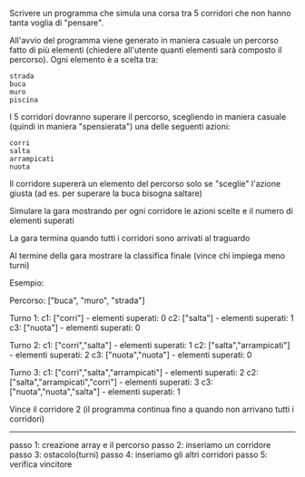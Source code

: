Scrivere un programma che simula una corsa tra 5 corridori che non hanno tanta voglia di "pensare".

All'avvio del programma viene generato in maniera casuale un percorso fatto di più elementi (chiedere all'utente quanti elementi sarà composto il percorso). Ogni elemento è a scelta tra:

    strada
    buca
    muro
    piscina

I 5 corridori dovranno superare il percorso, scegliendo in maniera casuale (quindi in maniera "spensierata") una delle seguenti azioni:

    corri
    salta
    arrampicati
    nuota

Il corridore supererà un elemento del percorso solo se "sceglie" l'azione giusta (ad es. per superare la buca bisogna saltare)

Simulare la gara mostrando per ogni corridore le azioni scelte e il numero di elementi superati

La gara termina quando tutti i corridori sono arrivati al traguardo

Al termine della gara mostrare la classifica finale (vince chi impiega meno turni)

Esempio:

Percorso: ["buca", "muro", "strada"]

Turno 1: c1: ["corri"] - elementi superati: 0 c2: ["salta"] - elementi superati: 1 c3: ["nuota"] - elementi superati: 0

Turno 2: c1: ["corri","salta"] - elementi superati: 1 c2: ["salta","arrampicati"] - elementi superati: 2 c3: ["nuota","nuota"] - elementi superati: 0

Turno 3: c1: ["corri","salta","arrampicati"] - elementi superati: 2 c2: ["salta","arrampicati","corri"] - elementi superati: 3 c3: ["nuota","nuota","salta"] - elementi superati: 1

Vince il corridore 2 (il programma continua fino a quando non arrivano tutti i corridori)

------

passo 1: creazione array e il percorso
passo 2: inseriamo un corridore 
passo 3: ostacolo(turni)
passo 4: inseriamo gli altri corridori
passo 5: verifica vincitore
